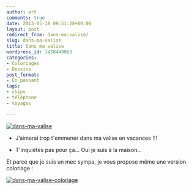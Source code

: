 ```yaml
---
author: art
comments: true
date: 2013-05-18 09:51:28+00:00
layout: post
redirect_from: dans-ma-valise/
slug: dans-ma-valise
title: Dans ma valise
wordpress_id: 1438449063
categories:
- Coloriages
- Dessins
post_format:
- En passant
tags:
- chips
- téléphone
- voyages

---
```


[![dans-ma-valise](https://static.irz.fr/2013/05/dans-ma-valise-640x656.png)](https://static.irz.fr/2013/05/dans-ma-valise.png)

<!-- more -->

- J’aimerai trop t'emmener dans ma valise en vacances !!!

- T'inquiètes pas pour ça... Oui je suis à la maison...

Et parce que je suis un mec sympa, je vous propose même une version coloriage :

[![dans-ma-valise-coloriage](https://static.irz.fr/2013/05/dans-ma-valise-coloriage-640x656.png)](https://irz.fr/recherche?q=dans-ma-valise-coloriage)
